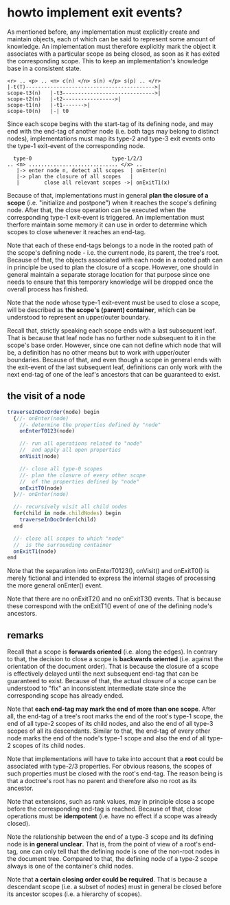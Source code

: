 
<!-- ======================================================================= -->
# howto implement exit events?

As mentioned before, any implementation must explicitly create and maintain
objects, each of which can be said to represent some amount of knowledge. An
implementation must therefore explicitly mark the object it associates with a
particular scope as being closed, as soon as it has exited the corresponding
scope. This to keep an implementation's knowledge base in a consistent state.

```
<r> .. <p> .. <n> c(n) </n> s(n) </p> s(p) .. </r>
|-t(T)------------------------------------------>|
scope-t3(n)   |-t3------------------------------>|
scope-t2(n)   |-t2----------------->|
scope-t1(n)   |-t1------->|
scope-t0(n)   |-| t0
```

Since each scope begins with the start-tag of its defining node, and may end
with the end-tag of another node (i.e. both tags may belong to distinct nodes),
implementations must map its type-2 and type-3 exit events onto the type-1
exit-event of the corresponding node.

```
  type-0                          type-1/2/3
.. <n> ............................. </x> ..
   |-> enter node n, detect all scopes  | onEnter(n)
   |-> plan the closure of all scopes   |
   |        close all relevant scopes ->| onExitT1(x)
```

Because of that, implementations must in general **plan the closure of a scope**
(i.e. "initialize and postpone") when it reaches the scope's defining node.
After that, the close operation can be executed when the corresponding type-1
exit-event is triggered. An implementation must therfore maintain some memory
it can use in order to determine which scopes to close whenever it reaches an
end-tag.

Note that each of these end-tags belongs to a node in the rooted path of the
scope's defining node - i.e. the current node, its parent, the tree's root.
Because of that, the objects associated with each node in a rooted path can
in principle be used to plan the closure of a scope. However, one should in
general maintain a separate storage location for that purpose since one needs
to ensure that this temporary knowledge will be dropped once the overall
process has finished.

Note that the node whose type-1 exit-event must be used to close a scope, will
be described as **the scope's (parent) container**, which can be understood to
represent an upper/outer boundary.

Recall that, strictly speaking each scope ends with a last subsequent leaf.
That is because that leaf node has no further node subsequent to it in the
scope's base order. However, since one can not define which node that will
be, a definition has no other means but to work with upper/outer boundaries.
Because of that, and even though a scope in general ends with the exit-event
of the last subsequent leaf, definitions can only work with the next end-tag
of one of the leaf's ancestors that can be guaranteed to exist.

<!-- ======================================================================= -->
## the visit of a node

```js
traverseInDocOrder(node) begin
  {//- onEnter(node)
    //- determine the properties defined by "node"
    onEnterT0123(node)

    //- run all operations related to "node"
    //  and apply all open properties
    onVisit(node)

    //- close all type-0 scopes
    //- plan the closure of every other scope
    //  of the properties defined by "node"
    onExitT0(node)
  }//- onEnter(node)

  //- recursively visit all child nodes
  for(child in node.childNodes) begin
    traverseInDocOrder(child)
  end

  //- close all scopes to which "node"
  //  is the surrounding container
  onExitT1(node)
end
```

Note that the separation into onEnterT0123(), onVisit() and onExitT0() is
merely fictional and intended to express the internal stages of processing
the more general onEnter() event.

Note that there are no onExitT2() and no onExitT3() events. That is because
these correspond with the onExitT1() event of one of the defining node's
ancestors.

<!-- ======================================================================= -->
## remarks

Recall that a scope is **forwards oriented** (i.e. along the edges). In contrary
to that, the decision to close a scope is **backwards oriented** (i.e. against
the orientation of the document order). That is because the closure of a scope
is effectively delayed until the next subsequent end-tag that can be guaranteed
to exist. Because of that, the actual closure of a scope can be understood to
"fix" an inconsistent intermediate state since the corresponding scope has
already ended.

Note that **each end-tag may mark the end of more than one scope**. After all,
the end-tag of a tree's root marks the end of the root's type-1 scope, the end
of all type-2 scopes of its child nodes, and also the end of all type-3 scopes
of all its descendants. Similar to that, the end-tag of every other node marks
the end of the node's type-1 scope and also the end of all type-2 scopes of its
child nodes.

Note that implementations will have to take into account that a **root** could
be associated with type-2/3 properties. For obvious reasons, the scopes of such
properties must be closed with the root's end-tag. The reason being is that a
doctree's root has no parent and therefore also no root as its ancestor.

Note that extensions, such as rank values, may in principle close a scope
before the corresponding end-tag is reached. Because of that, close operations
must be **idempotent** (i.e. have no effect if a scope was already closed).

Note the relationship between the end of a type-3 scope and its defining node
is **in general unclear**. That is, from the point of view of a root's end-tag,
one can only tell that the defining node is one of the non-root nodes in the
document tree. Compared to that, the defining node of a type-2 scope always is
one of the container's child nodes.

Note that **a certain closing order could be required**. That is because a
descendant scope (i.e. a subset of nodes) must in general be closed before
its ancestor scopes (i.e. a hierarchy of scopes).

